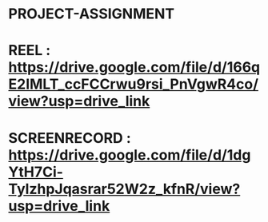 # PROJECT-ASSIGNMENT
# REEL : https://drive.google.com/file/d/166qE2IMLT_ccFCCrwu9rsi_PnVgwR4co/view?usp=drive_link
# SCREENRECORD : https://drive.google.com/file/d/1dgYtH7Ci-TylzhpJqasrar52W2z_kfnR/view?usp=drive_link
